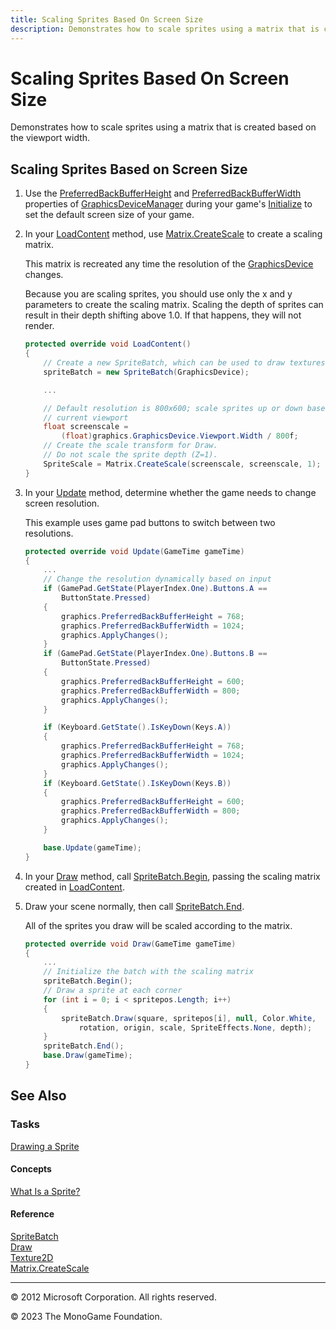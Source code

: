 ```yaml
---
title: Scaling Sprites Based On Screen Size
description: Demonstrates how to scale sprites using a matrix that is created based on the viewport width.
---
```


# Scaling Sprites Based On Screen Size

Demonstrates how to scale sprites using a matrix that is created based on the viewport width.

## Scaling Sprites Based on Screen Size

1. Use the [PreferredBackBufferHeight](xref:Microsoft.Xna.Framework.GraphicsDeviceManager.PreferredBackBufferHeight) and [PreferredBackBufferWidth](xref:Microsoft.Xna.Framework.GraphicsDeviceManager.PreferredBackBufferWidth) properties of [GraphicsDeviceManager](xref:Microsoft.Xna.Framework.GraphicsDeviceManager) during your game's [Initialize](xref:Microsoft.Xna.Framework.Game.Initialize) to set the default screen size of your game.

2. In your [LoadContent](xref:Microsoft.Xna.Framework.Game.LoadContent) method, use [Matrix.CreateScale](xref:Microsoft.Xna.Framework.Matrix.CreateScale) to create a scaling matrix.

   This matrix is recreated any time the resolution of the [GraphicsDevice](xref:Microsoft.Xna.Framework.Graphics.GraphicsDevice) changes.

   Because you are scaling sprites, you should use only the x and y parameters to create the scaling matrix. Scaling the depth of sprites can result in their depth shifting above 1.0. If that happens, they will not render.

    ```csharp
    protected override void LoadContent()
    {
        // Create a new SpriteBatch, which can be used to draw textures.
        spriteBatch = new SpriteBatch(GraphicsDevice);
    
        ...
    
        // Default resolution is 800x600; scale sprites up or down based on
        // current viewport
        float screenscale =
            (float)graphics.GraphicsDevice.Viewport.Width / 800f;
        // Create the scale transform for Draw. 
        // Do not scale the sprite depth (Z=1).
        SpriteScale = Matrix.CreateScale(screenscale, screenscale, 1);
    }
    ```

3. In your [Update](xref:Microsoft.Xna.Framework.Game.Update) method, determine whether the game needs to change screen resolution.

   This example uses game pad buttons to switch between two resolutions.

    ```csharp
    protected override void Update(GameTime gameTime)
    {
        ...
        // Change the resolution dynamically based on input
        if (GamePad.GetState(PlayerIndex.One).Buttons.A ==
            ButtonState.Pressed)
        {
            graphics.PreferredBackBufferHeight = 768;
            graphics.PreferredBackBufferWidth = 1024;
            graphics.ApplyChanges();
        }
        if (GamePad.GetState(PlayerIndex.One).Buttons.B ==
            ButtonState.Pressed)
        {
            graphics.PreferredBackBufferHeight = 600;
            graphics.PreferredBackBufferWidth = 800;
            graphics.ApplyChanges();
        }
    
        if (Keyboard.GetState().IsKeyDown(Keys.A))
        {
            graphics.PreferredBackBufferHeight = 768;
            graphics.PreferredBackBufferWidth = 1024;
            graphics.ApplyChanges();
        }
        if (Keyboard.GetState().IsKeyDown(Keys.B))
        {
            graphics.PreferredBackBufferHeight = 600;
            graphics.PreferredBackBufferWidth = 800;
            graphics.ApplyChanges();
        }
    
        base.Update(gameTime);
    }
    ```

4. In your [Draw](xref:Microsoft.Xna.Framework.Game.Draw) method, call [SpriteBatch.Begin](xref:Microsoft.Xna.Framework.Graphics.SpriteBatch.Begin), passing the scaling matrix created in [LoadContent](xref:Microsoft.Xna.Framework.Game.LoadContent).

5. Draw your scene normally, then call [SpriteBatch.End](xref:Microsoft.Xna.Framework.Graphics.SpriteBatch.End).

    All of the sprites you draw will be scaled according to the matrix.

    ```csharp
    protected override void Draw(GameTime gameTime)
    {
        ...
        // Initialize the batch with the scaling matrix
        spriteBatch.Begin();
        // Draw a sprite at each corner
        for (int i = 0; i < spritepos.Length; i++)
        {
            spriteBatch.Draw(square, spritepos[i], null, Color.White,
                rotation, origin, scale, SpriteEffects.None, depth);
        }
        spriteBatch.End();
        base.Draw(gameTime);
    }
    ```

## See Also

### Tasks

[Drawing a Sprite](HowTo_Draw_A_Sprite.md)

#### Concepts

[What Is a Sprite?](./../../whatis/WhatIs_Sprite.md)

#### Reference

[SpriteBatch](xref:Microsoft.Xna.Framework.Graphics.SpriteBatch)  
[Draw](xref:Microsoft.Xna.Framework.Graphics.SpriteBatch.Draw)  
[Texture2D](xref:Microsoft.Xna.Framework.Graphics.Texture2D)  
[Matrix.CreateScale](xref:Microsoft.Xna.Framework.Matrix.CreateScale)  

---

© 2012 Microsoft Corporation. All rights reserved.  

© 2023 The MonoGame Foundation.
